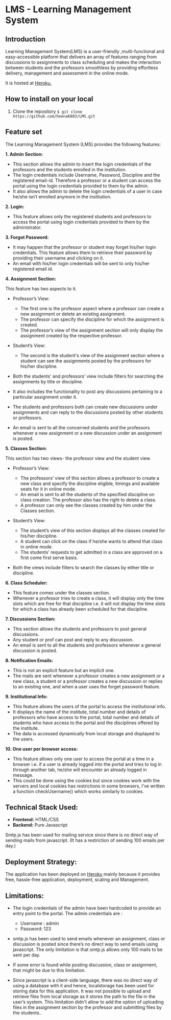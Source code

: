 # **LMS - Learning Management System**

## **Introduction**

Learning Management System(LMS) is a user-friendly ,multi-functional and easy-accessible platform that delivers an array of features ranging from discussions to assignments to class scheduling and makes the interaction between students and the professors smoothless by providing effortless delivery, management and assessment in the online mode.

It is hosted at [Heroku.](https://lms-learningmanagementsystem.herokuapp.com/)

## How to install on your local

1. Clone the repository
`$ git clone https://github.com/heena6883/LMS.git`

## Feature set

The Learning Management System (LMS) provides the following features:

 **1. Admin Section:**

- This section allows the admin to insert the login credentials of the professors and the students enrolled in the institution.
- The login credentials include Username, Password, Discipline and the registered email-id. Therefore a professor or a student can access the portal using the login credentials provided to them by the admin. 
- It also allows the admin to delete the login credentials of a user in case he/she isn’t enrolled anymore in the institution.

**2. Login:**

- This feature allows only the registered students and professors to access the portal using login credentials provided to them by the administrator.

**3. Forgot Password:**

- It may happen that the professor or student may forget his/her login credentials. This feature allows them to retrieve their password by providing their username and clicking on it.
 - An email with his/her login credentials will be sent to only his/her registered email id.


**4. Assignment Section:**

This feature has two aspects to it. 

 - Professor’s View:

   - The first one is the professor aspect where a professor can create a new assignment or delete an existing assignment. 
   - The professor can specify the discipline for which the assignment is created.  
   - The professor’s view of the assignment section will only display the assignment created by the respective professor.

 - Student’s View:

   - The second is the student's view of the assignment section where a student can see the assignments posted by the professors for his/her discipline.

- Both the students’ and professors’ view include filters for searching the assignments by title or discipline. 
- It also includes the functionality to post any discussions pertaining to a particular assignment under it. 
- The students and professors both can create new discussions under assignments and can reply to the discussions posted by other students or professors. 
- An email is sent to all the concerned students and the professors whenever a new assignment or a new discussion under an assignment is posted.

**5. Classes Section:**

This section has two views- the professor view and the student view.

 - Professor’s View:

   - The professors’ view of this section allows a professor to create a new class and specify the discipline eligible, timings and available seats for it in online mode. 
   - An email is sent to all the students of the specified discipline on class creation. The professor also has the right to delete a class.
   - A professor can only see the classes created by him under the Classes section. 

 - Student’s View:
   - The student’s view of this section displays all the classes created for his/her discipline. 
   - A student can click on the class if he/she wants to attend that class in online mode. 
   - The students’ requests to get admitted in a class are approved on a first come first serve basis.

- Both the views include filters to search the classes by either title or discipline.

**6. Class Scheduler:** 

- This feature comes under the classes section. 
- Whenever a professor tries to create a class, it will display only the time slots which are free for that discipline i.e. it will not display the time slots for which a class has already been scheduled for that discipline.

**7. Discussions Section:**

- This section allows the students and professors to post general discussions. 
- Any student or prof can post and reply to any discussion. 
- An email is sent to all the students and professors whenever a general discussion is posted.

**8. Notification Emails:**

- This is not an explicit feature but an implicit one. 
- The mails are sent whenever a professor creates a new assignment or a new class, a student or a professor creates a new discussion or replies to an existing one, and when a user uses the forget password feature.

**9. Institutional Info:**

- This feature allows the users of the portal to access the institutional info.
- It displays the name of the institute, total number and details of professors who have access to the portal, total number and details of students who have access to the portal and the disciplines offered by the institute.
- The data is accessed dynamically from local storage and displayed to the users.


**10. One user per browser access:**

- This feature allows only one user to access the portal at a time in a browser i.e. if a user is already logged into the portal and tries to log in through another tab, he/she will encounter an already logged in message.
- This could be done using the cookies but since cookies work with the servers and local cookies has restrictions in some browsers, I’ve written a function checkUsername() which works similarly to cookies.

## Technical Stack Used:

- **Frontend:** HTML/CSS
- **Backend:** Pure Javascript

Smtp.js has been used for mailing service since there is no direct way of sending mails from javascript. (It has a restriction of sending 100 emails per day.)

## Deployment Strategy:

The application has been deployed on [Heroku](https://lms-learningmanagementsystem.herokuapp.com/) mainly because it provides free, hassle-free application, deployment, scaling and Management.

## Limitations:

- The login credentials of the admin have been hardcoded to provide an entry point to the portal. The admin credentials are :

  - Username : admin
  - Password: 123

- smtp.js has been used to send emails whenever an assignment, class or discussion is posted since there’s no direct way to send emails using javascript. The only limitation is that smtp.js allows only 100 mails to be sent per day.

- If some error is found while posting discussion, class or assignment, that might be due to this limitation.

- Since javascript is a client-side language, there was no direct way of using a database with it and hence, localstorage has been used for storing data for this application. 
It was not possible to upload and retrieve files from local storage as it stores the path to the file in the user’s system. This limitation didn’t allow to add the option of uploading files in the assignment section by the professor and submitting files by the students.. 

